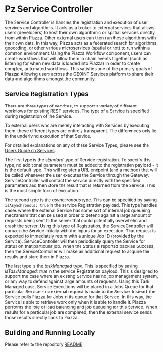 # Pz Service Controller

The Service Controller is handles the registration and execution of user services and algorithms. It acts as a broker to external services that allows users (developers) to host their own algorithmic or spatial services directly from within Piazza. Other external users can then run these algorithms with their own data. In this way, Piazza acts as a federated search for algorithms, geocoding, or other various microservices (spatial or not) to run within a common environment. Using the Piazza Workflow component, users can create workflows that will allow them to chain events together (such as listening for when new data is loaded into Piazza) in order to create complex, automated workflows. This satisfies one of the primary goals of Piazza: Allowing users across the GEOINT Services platform to share their data and algorithms amongst the community.

## Service Registration Types

There are three types of services, to support a variety of different workflows for existing REST services. The type of a Service is specified during registration of the Service.

To external users who are merely interacting with Services by executing them, these different types are entirely transparent. The differences only lie in the underlying execution of that Service.

For detailed explanations on any of these Service Types, please see the [Users Guide on Services](/userguide/5-userservices).

The first type is the *standard* type of Service registration. To specify this type, no additional parameters must be added to the registration payload - it is the default type. This will register a URL endpoint (and a method) that will be called whenever the user executes the Service through the Gateway. ServiceController will contact the service directly with the specified parameters and then store the result that is returned from the Service. This is the most simple form of execution.

The second type is the *asynchronous* type. This can be specified by saying `isAsynchronous: true` in the service Registration payload. This type handles cases where the external Service has some sort of internal job queueing mechanism that can be used in order to defend against a large amount of requests being sent to the server that could potentially overwhelm and crash the server. Using this type of Registration, the ServiceController will contact the Service initially with the inputs for an execution. That request is expected to immediately return with a unique Job ID (provided by the Service). ServiceController will then periodically query the Service for status on that particular job. When the Status is reported back as Success, then the ServiceController will make an additional request to acquire the results and store them in Piazza.

The last type is the *taskManaged* type. This is specified by saying *isTaskManaged: true* in the service Registration payload. This is designed to support the case where an existing Service has no job management system, or any way to defend against large amounts of requests. Using this Task Managed case, Service Executions will be placed in a Jobs Queue for that particular Service - no external request is made to the Service. Instead, the Service polls Piazza for Jobs in its queue for that Service. In this way, the Service is able to retrieve work only when it is able to handle it. Piazza performs the role of load balancing and job queueing for this Service. When results for a particular job are completed, then the external service sends those results directly back to Piazza.

## Building and Running Locally

Please refer to the repository [README](https://github.com/venicegeo/pz-servicecontroller)
